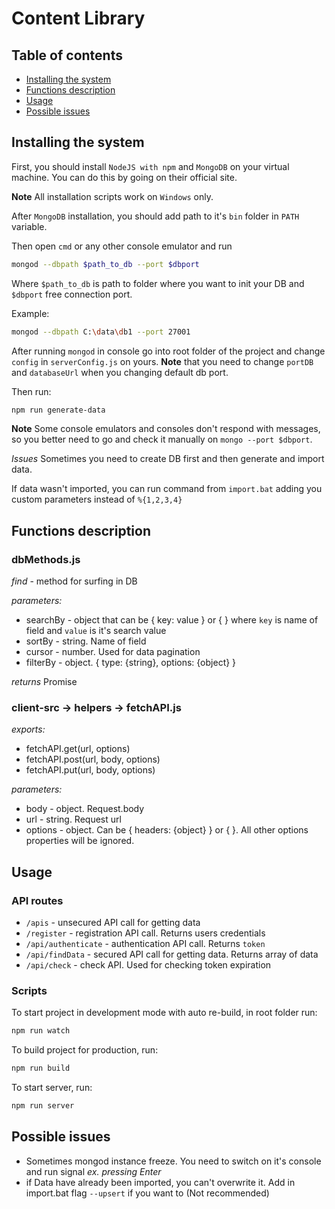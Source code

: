 # Content Library


## Table of contents
- [Installing the system](#installing-the-system)
- [Functions description](#functions-description)
- [Usage](#usage)
- [Possible issues](#possible-issues)

## Installing the system


First, you should install `NodeJS with npm` and  `MongoDB` on your virtual machine.
You can do this by going on their official site.

**Note** All installation scripts work on `Windows` only.

After `MongoDB` installation, you should add path to it's `bin` folder in `PATH` variable.

Then open `cmd` or any other console emulator and run 

 ```bash
mongod --dbpath $path_to_db --port $dbport
 ```
Where `$path_to_db` is path to folder where you want to init your DB and `$dbport` 
free connection port.
 
 Example:
 ```bash
mongod --dbpath C:\data\db1 --port 27001
 ```

After running `mongod` in console go into root folder of the project and change `config`
in `serverConfig.js` on yours. **Note** that you need to change `portDB` and `databaseUrl`
 when you changing default db port.
 
 Then run:
 ```bash
npm run generate-data
 ```
**Note** Some console emulators and consoles don't respond with messages,
so you better need to go and check it manually on `mongo --port $dbport`.

*Issues* Sometimes you need to create DB first and then generate and import data.
 
 If data wasn't imported, you can run command from `import.bat` adding you custom 
 parameters instead of `%{1,2,3,4}`


## Functions description

### dbMethods.js

*find* - method for surfing in DB 

*parameters:* 
- searchBy - object that can be { key: value } or { } where `key` is name of field and `value` is it's search value
- sortBy - string. Name of field
- cursor - number. Used for data pagination
- filterBy - object. { type: {string}, options: {object} }

*returns* Promise

### client-src -> helpers -> fetchAPI.js

*exports:*

- fetchAPI.get(url, options) 
- fetchAPI.post(url, body, options)
- fetchAPI.put(url, body, options)

*parameters:*
- body - object. Request.body
- url - string. Request url
- options - object. Can be { headers: {object} } or { }.
All other options properties will be ignored.

## Usage

### API routes
- `/apis` - unsecured API call for getting data
- `/register` - registration API call. Returns users credentials
- `/api/authenticate` - authentication API call. Returns `token`
- `/api/findData` - secured API call for getting data. Returns array of data
- `/api/check` - check API. Used for checking token expiration

### Scripts
To start project in development mode with auto re-build, in root folder run: 
 ```bash
npm run watch
 ```
 To build project for production, run: 
 ```bash
npm run build
 ```
  To start server, run: 
  ```bash
 npm run server
  ```
  
 ## Possible issues
 
 - Sometimes mongod instance freeze. You need to switch on it's console and run signal *ex. pressing Enter*
 - if Data have already been imported, you can't overwrite it. 
 Add in import.bat flag `--upsert` if you want to (Not recommended)